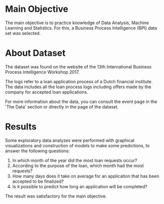 # Main Objective
The main objective is to practice knowledge of Data Analysis, Machine Learning and Statistics. For this, a Business Process Intelligence (BPI) data set was selected.

# About Dataset
The dataset was found on the website of the 13th International Business Process Intelligence Workshop 2017.

The logs refer to a loan application process of a Dutch financial institute. The data includes all the loan process logs including offers made by the company for accepted loan applications.

For more information about the data, you can consult the event page in the 'The Data' section or directly in the page of the dataset.

# Results
Some exploratory data analyzes were performed with graphical visualizations and construction of models to make some predictions, to answer the following questions:

1. In which month of the year did the most loan requests occur?
2. According to the purpose of the loan, which month had the most requests?
3. How many days does it take on average for an application that has been accepted to be finalized? 
4. Is it possible to predict how long an application will be completed?

The result was satisfactory for the main objective.
